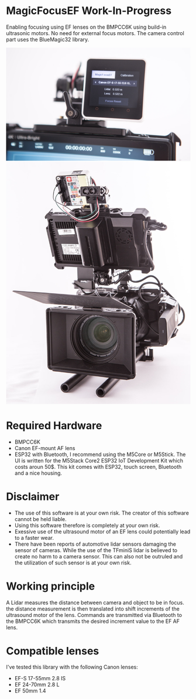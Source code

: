 # MagicFocusEF Work-In-Progress
Enabling focusing using EF lenses on the BMPCC6K using build-in ultrasonic motors. No need for external focus motors. The camera control part uses the BlueMagic32 library.

![Alt M5Core2_Magic_FocusEF](images/m5core2_magicfocus.jpg?raw=true "M5Core2_Magic_FocusEF")
![Alt M5Core2_Magic_FocusEF_camera](images/m5core2_magicfocus_front.jpg?raw=true "M5Core2_Magic_FocusEF_camera")

# Required Hardware
* BMPCC6K
* Canon EF-mount AF lens
* ESP32 with Bluetooth, I recommend using the M5Core or M5Stick. The UI is written for the M5Stack Core2 ESP32 IoT Development Kit which costs aroun 50$. This kit comes with ESP32, touch screen, Bluetooth and a nice housing. 

# Disclaimer
 * The use of this software is at your own risk. The creator of this software cannot be held liable.
 * Using this software therefore is completely at your own risk.
 * Exessive use of the ultrasound motor of an EF lens could potentially lead to a faster wear.
 * There have been reports of automotive lidar sensors damaging the sensor of cameras. While the use of the TFminiS lidar is believed to create no harm to a camera sensor. This can also not be outruled and the utilization of such sensor is at your own risk.

# Working principle
A Lidar measures the distance between camera and object to be in focus. the distance measurement is then translated into shift increments of the ultrasound motor of the lens. Commands are transmitted via Bluetooth to the BMPCC6K which transmits the desired increment value to the EF AF lens.

# Compatible lenses
I've tested this library with the following Canon lenses:
- EF-S 17-55mm 2.8 IS
- EF 24-70mm 2.8 L
- EF 50mm 1.4
